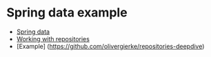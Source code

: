 # Spring data example

* [Spring data](https://spring.io/guides/gs/accessing-data-jpa/)
* [Working with repositories](http://docs.spring.io/spring-data/data-commons/docs/1.6.1.RELEASE/reference/html/repositories.html)
* [Example] (https://github.com/olivergierke/repositories-deepdive)